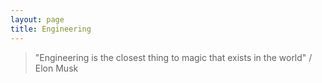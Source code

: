 ```yaml
---
layout: page
title: Engineering
---
```


> "Engineering is the closest thing to magic that exists in the world" / Elon Musk

